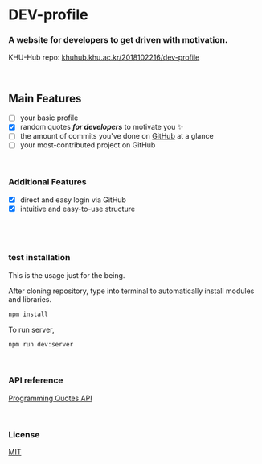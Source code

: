 # DEV-profile

### **A website for developers to get driven with motivation.**

KHU-Hub repo: [khuhub.khu.ac.kr/2018102216/dev-profile](https://khuhub.khu.ac.kr/2018102216/dev-profile)

<br>

## Main Features

- [ ] your basic profile
- [x] random quotes **_for developers_** to motivate you :sparkles:
- [ ] the amount of commits you've done on [GitHub](https://github.com/) at a glance
- [ ] your most-contributed project on GitHub

<br>

### Additional Features

- [x] direct and easy login via GitHub
- [x] intuitive and easy-to-use structure

## <br>

### test installation

This is the usage just for the being.

After cloning repository, type into terminal to automatically install modules and libraries.

```bash
npm install
```

To run server,

```bash
npm run dev:server
```

<br>

### API reference

[Programming Quotes API](quotes.stormconsultancy.co.uk/random.json)

<br>

### License

[MIT](https://choosealicense.com/licenses/mit/)

